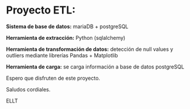 # Proyecto ETL:

**Sistema de base de datos:** mariaDB + postgreSQL

**Herramienta de extracción:** Python (sqlalchemy)

**Herramienta de transformación de datos:** detección de null values y outliers mediante librerías Pandas + Matplotlib

**Herramienta de carga:** se carga información a base de datos postgreSQL

Espero que disfruten de este proyecto.

Saludos cordiales.

ELLT
